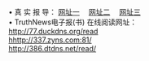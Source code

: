 &#8226; 真 实 报 导：
<a href="http://77.duckdns.org/read/" target="_blank">网址一</a>
　<a href="http://337.zyns.com:81/" target="_blank">网址二</a>
　<a href="http://386.dtdns.net/read/" target="_blank">网址三</a>
　<br />
&#8226; TruthNews电子报(书) 在线阅读网址：<br />
  <a href="http://77.duckdns.org/read/" target="_blank">http://77.duckdns.org/read</a><br />
  <a href="http://337.zyns.com:81/" target="_blank">hhttp://337.zyns.com:81/</a><br />
<a href="http://386.dtdns.net/read/" target="_blank">http://386.dtdns.net/read/</a><br />

